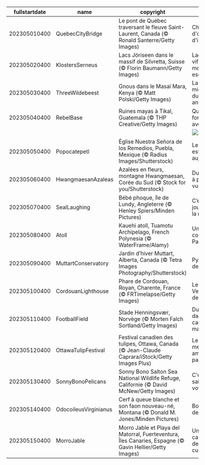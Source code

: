|fullstartdate|name|copyright|title|image|
|--|--|--|--|--|
202305010400|QuebecCityBridge|Le pont de Québec traversant le fleuve Saint-Laurent, Canada (© Ronald Santerre/Getty Images)|Chef-d'œuvre d'ingénierie|![](/fr-CA/2023/05/202305010400QuebecCityBridge.jpg)|
202305020400|KlostersSerneus|Lacs Jöriseen dans le massif de Silvretta, Suisse (© Florin Baumann/Getty Images)|Lacs bleu vif et montagnes escarpées|![](/fr-CA/2023/05/202305020400KlostersSerneus.jpg)|
202305030400|ThreeWildebeest|Gnous dans le Masaï Mara, Kenya (© Matt Polski/Getty Images)|La grande migration du règne animal|![](/fr-CA/2023/05/202305030400ThreeWildebeest.jpg)|
202305040400|RebelBase|Ruines mayas à Tikal, Guatemala (© THP Creative/Getty Images)|Que la force soit avec vous!|![](/fr-CA/2023/05/202305040400RebelBase.jpg)|
||||![](/fr-CA/2023/05/.jpg)|
202305050400|Popocatepetl|Église Nuestra Señora de los Remedios, Puebla, Mexique (© Radius Images/Shutterstock)|Le Mexique est en fête aujourd’hui!|![](/fr-CA/2023/05/202305050400Popocatepetl.jpg)|
202305060400|HwangmaesanAzaleas|Azalées en fleurs, montagne Hwangmaesan, Corée du Sud (© Stock for you/Shutterstock)|Du pourpre à perte de vue|![](/fr-CA/2023/05/202305060400HwangmaesanAzaleas.jpg)|
202305070400|SealLaughing|Bébé phoque, île de Lundy, Angleterre (© Henley Spiers/Minden Pictures)|C’est la journée de la rigolade!|![](/fr-CA/2023/05/202305070400SealLaughing.jpg)|
202305080400|Atoll|Kauehi atoll, Tuamotu Archipelago, French Polynesia (© WaterFrame/Alamy)|Un petit coin de Paradis|![](/fr-CA/2023/05/202305080400Atoll.jpg)|
202305090400|MuttartConservatory|Jardin d’hiver Muttart, Alberta, Canada (© Tetra Images Photography/Shutterstock)|Pyramides de lumière|![](/fr-CA/2023/05/202305090400MuttartConservatory.jpg)|
202305100400|CordouanLighthouse|Phare de Cordouan, Royan, Charente, France (© FRTimelapse/Getty Images)|Le Versailles des Mers|![](/fr-CA/2023/05/202305100400CordouanLighthouse.jpg)|
202305110400|FootballField|Stade Henningsvær, Norvège (© Morten Falch Sortland/Getty Images)|Du foot dans un cadre magique|![](/fr-CA/2023/05/202305110400FootballField.jpg)|
202305120400|OttawaTulipFestival|Festival canadien des tulipes, Ottawa, Canada (© Jean-Claude Caprara/iStock/Getty Images Plus)|Les meilleures amies des papillons|![](/fr-CA/2023/05/202305120400OttawaTulipFestival.jpg)|
202305130400|SonnyBonoPelicans|Sonny Bono Salton Sea National Wildlife Refuge, Californie (© David McNew/Getty Images)|C'est la saison des voyages|![](/fr-CA/2023/05/202305130400SonnyBonoPelicans.jpg)|
202305140400|OdocoileusVirginianus|Cerf à queue blanche et son faon nouveau-né, Montana (© Donald M. Jones/Minden Pictures)|Bonne fête des mères!|![](/fr-CA/2023/05/202305140400OdocoileusVirginianus.jpg)|
202305150400|MorroJable|Morro Jable et Playa del Matorral, Fuerteventura, Îles Canaries, Espagne (© Gavin Hellier/Getty Images)|Une île carrefour des cultures|![](/fr-CA/2023/05/202305150400MorroJable.jpg)|
